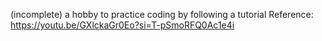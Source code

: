 (incomplete) a hobby to practice coding by following a tutorial 
Reference: https://youtu.be/GXlckaGr0Eo?si=T-pSmoRFQ0Ac1e4i 
